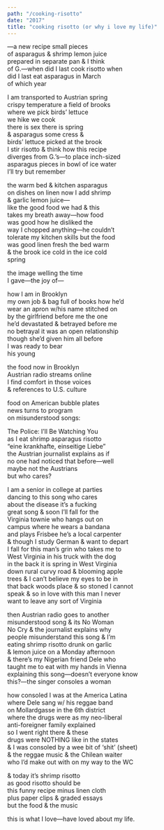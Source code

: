 ```yaml
---
path: "/cooking-risotto"
date: "2017"
title: "cooking risotto (or why i love my life)"
---
```

—a new recipe small pieces<!-- end -->  
of asparagus &amp; shrimp lemon juice   
prepared in separate pan &amp; I think   
of G.—when did I last cook risotto when  
did I last eat asparagus in March  
of which year

I am transported to Austrian spring  
crispy temperature a field of brooks  
where we pick birds’ lettuce  
we hike we cook  
there is sex there is spring  
&amp; asparagus some cress &amp;  
birds’ lettuce picked at the brook  
I stir risotto &amp; think how this recipe  
diverges from G.’s—to place inch-sized  
asparagus pieces in bowl of ice water  
I’ll try but remember

the warm bed &amp; kitchen asparagus  
on dishes on linen now I add shrimp  
&amp; garlic lemon juice—  
like the good food we had &amp; this  
takes my breath away—how food  
was good how he disliked the   
way I chopped anything—he couldn’t   
tolerate my kitchen skills but the food  
was good linen fresh the bed warm  
&amp; the brook ice cold in the ice cold  
spring

the image welling the time   
I gave—the joy of—

how I am in Brooklyn   
my own job &amp; bag full of books how he’d   
wear an apron w/his name stitched on  
by the girlfriend before me the one  
he’d devastated &amp; betrayed before me  
no betrayal it was an open relationship  
though she’d given him all before  
I was ready to bear  
his young

the food now in Brooklyn  
Austrian radio streams online  
I find comfort in those voices  
&amp; references to U.S. culture

food on American bubble plates  
news turns to program   
on misunderstood songs:

The Police: I’ll Be Watching You  
as I eat shrimp asparagus risotto  
“eine krankhafte, einseitige Liebe”  
the Austrian journalist explains as if  
no one had noticed that before—well   
maybe not the Austrians  
but who cares?

I am a senior in college at parties   
dancing to this song who cares    
about the disease it’s a fucking   
great song &amp; soon I’ll fall for the    
Virginia townie who hangs out on    
campus where he wears a bandana   
and plays Frisbee he’s a local carpenter   
&amp; though I study German &amp; want to depart   
I fall for this man’s grin who takes me to    
West Virginia in his truck with the dog   
in the back it is spring in West Virginia   
down rural curvy road &amp; blooming apple   
trees & I can’t believe my eyes to be in    
that back woods place &amp; so stoned I cannot   
speak &amp; so in love with this man I never    
want to leave any sort of Virginia 

then Austrian radio goes to another  
misunderstood song &amp; its No Woman  
No Cry &amp; the journalist explains why   
people misunderstand this song &amp; I’m   
eating shrimp risotto drunk on garlic  
&amp; lemon juice on a Monday afternoon  
&amp; there’s my Nigerian friend Dele who  
taught me to eat with my hands in Vienna  
explaining this song—doesn’t everyone know  
this?—the singer consoles a woman

how consoled I was at the America Latina  
where Dele sang w/ his reggae band   
on Mollardgasse in the 6th district  
where the drugs were as my neo-liberal   
anti-foreigner family explained  
so I went right there &amp; these   
drugs were NOTHING like in the states  
&amp; I was consoled by a wee bit of ‘shit’ (sheet)  
&amp; the reggae music &amp; the Chilean waiter  
who I’d make out with on my way to the WC

&amp; today it’s shrimp risotto  
as good risotto should be  
this funny recipe minus linen cloth  
plus paper clips &amp; graded essays  
but the food &amp; the music

this is what I love—have loved about my life.

